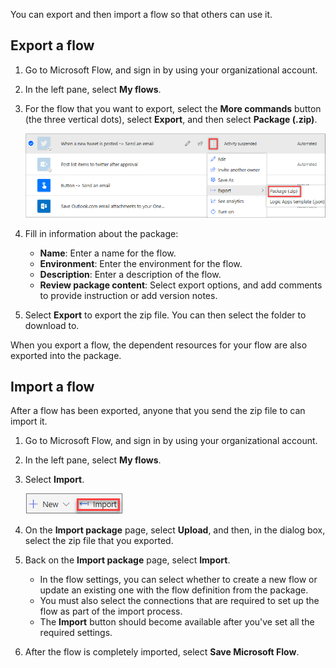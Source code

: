 You can export and then import a flow so that others can use it.

## Export a flow

1. Go to Microsoft Flow, and sign in by using your organizational account.
1. In the left pane, select **My flows**.
1. For the flow that you want to export, select the **More commands** button (the three vertical dots), select **Export**, and then select **Package (.zip)**.

    ![Export a package](../media/flow-export.png)

1. Fill in information about the package:

    - **Name**: Enter a name for the flow.
    - **Environment**: Enter the environment for the flow.
    - **Description**: Enter a description of the flow.
    - **Review package content**: Select export options, and add comments to provide instruction or add version notes.

1. Select **Export** to export the zip file. You can then select the folder to download to.

When you export a flow, the dependent resources for your flow are also exported into the package.

## Import a flow

After a flow has been exported, anyone that you send the zip file to can import it.

1. Go to Microsoft Flow, and sign in by using your organizational account.
1. In the left pane, select **My flows**.
1. Select **Import**.

    ![Import a flow](../media/flow-import.png)

1. On the **Import package** page, select **Upload**, and then, in the dialog box, select the zip file that you exported.
1. Back on the **Import package** page, select **Import**.

    - In the flow settings, you can select whether to create a new flow or update an existing one with the flow definition from the package.
    - You must also select the connections that are required to set up the flow as part of the import process.
    - The **Import** button should become available after you've set all the required settings.

1. After the flow is completely imported, select **Save Microsoft Flow**.

